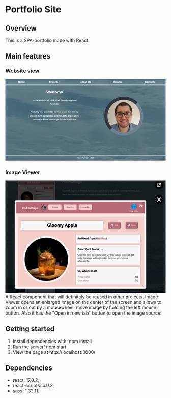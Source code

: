 # Portfolio Site

## Overview

This is a SPA-portfolio made with React.

## Main features
### Website view
!["portfolio-ite - home page"](https://github.com/pavel-piatetskii/portfolio-site/blob/master/docs/home-page.png)
### Image Viewer
!["portfolio-ite - home page"](https://github.com/pavel-piatetskii/portfolio-site/blob/master/docs/image-viewer.png)
A React component that will definitely be reused in other projects. Image Viewer opens an enlarged image on the center of the screen and allows to zoom in or out by a mousewheel, move image by holding the left mouse button. Also it has the "Open in new tab" button to open the image source.

## Getting started 
1. Install dependencies with: npm install
2. Run the server! npm start
3. View the page at http://localhost:3000/

## Dependencies
- react: 17.0.2;
- react-scripts: 4.0.3;
- sass: 1.32.11.
